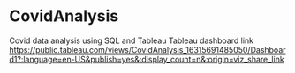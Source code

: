 # CovidAnalysis
Covid data analysis using SQL and Tableau
Tableau dashboard link
https://public.tableau.com/views/CovidAnalysis_16315691485050/Dashboard1?:language=en-US&publish=yes&:display_count=n&:origin=viz_share_link
